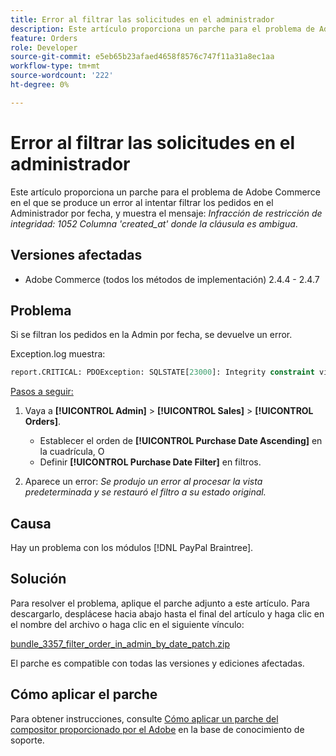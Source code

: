 ```yaml
---
title: Error al filtrar las solicitudes en el administrador
description: Este artículo proporciona un parche para el problema de Adobe Commerce, en el que se produce un error al intentar filtrar los pedidos en el Administrador por fecha, y se muestra el mensaje "Infracción de restricción de integridad 1052 Columna 'created_at' donde la cláusula es ambigua".
feature: Orders
role: Developer
source-git-commit: e5eb65b23afaed4658f8576c747f11a31a8ec1aa
workflow-type: tm+mt
source-wordcount: '222'
ht-degree: 0%

---
```


# Error al filtrar las solicitudes en el administrador

Este artículo proporciona un parche para el problema de Adobe Commerce en el que se produce un error al intentar filtrar los pedidos en el Administrador por fecha, y muestra el mensaje: *Infracción de restricción de integridad: 1052 Columna &#39;created_at&#39; donde la cláusula es ambigua*.

## Versiones afectadas

* Adobe Commerce (todos los métodos de implementación) 2.4.4 - 2.4.7

## Problema

Si se filtran los pedidos en la Admin por fecha, se devuelve un error.

Exception.log muestra:

```SQL
report.CRITICAL: PDOException: SQLSTATE[23000]: Integrity constraint violation: 1052 Column 'created_at' in where clause is ambiguous in /path/to/magento/vendor/magento/framework/DB/Statement/Pdo/Mysql.php:90
```

<u>Pasos a seguir:</u>

1. Vaya a **[!UICONTROL Admin]** > **[!UICONTROL Sales]** > **[!UICONTROL Orders]**.
   * Establecer el orden de **[!UICONTROL Purchase Date Ascending]** en la cuadrícula, O
   * Definir **[!UICONTROL Purchase Date Filter]** en filtros.

1. Aparece un error: *Se produjo un error al procesar la vista predeterminada y se restauró el filtro a su estado original.*

## Causa

Hay un problema con los módulos [!DNL PayPal Braintree].

## Solución

Para resolver el problema, aplique el parche adjunto a este artículo. Para descargarlo, desplácese hacia abajo hasta el final del artículo y haga clic en el nombre del archivo o haga clic en el siguiente vínculo:

[bundle_3357_filter_order_in_admin_by_date_patch.zip](assets/bundle-3357-unable-to-filter-order-in-admin-by-date.zip)

El parche es compatible con todas las versiones y ediciones afectadas.

## Cómo aplicar el parche

Para obtener instrucciones, consulte [Cómo aplicar un parche del compositor proporcionado por el Adobe](/help/how-to/general/how-to-apply-a-composer-patch-provided-by-magento.md) en la base de conocimiento de soporte.
